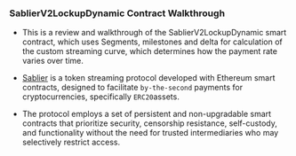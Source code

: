 ### SablierV2LockupDynamic Contract Walkthrough

- This is a review and walkthrough of the SablierV2LockupDynamic smart contract, which uses Segments, milestones and delta for calculation of the custom streaming curve, which determines how the payment rate varies over time.

- [Sablier](https://sablier.com/) is a token streaming protocol developed with Ethereum smart contracts, designed to facilitate `by-the-second` payments for cryptocurrencies, specifically `ERC20`assets.
- The protocol employs a set of persistent and non-upgradable smart contracts that prioritize security, censorship resistance, self-custody, and functionality without the need for trusted intermediaries who may selectively restrict access.
